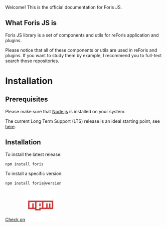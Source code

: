 Welcome! This is the official documentation for Foris JS.

## What Foris JS is

Foris JS library is a set of components and utils for reForis application and
plugins.

Please notice that all of these components or utils are used in reForis and
plugins. If you want to study them by example, I recommend you to full-text
search those repositories.

# Installation

## Prerequisites

Please make sure that [Node.js](https://nodejs.org/en/) is installed on your
system.

The current Long Term Support (LTS) release is an ideal starting point, see
[here](https://github.com/nodejs/Release#release-schedule).

## Installation

To install the latest release:

```plain
npm install foris
```

To install a specific version:

```plain
npm install foris@version
```

<a target="_blank" href="https://www.npmjs.com/package/foris">Check
on<img width="100px" src="./docs/forisjs-npm.svg"></a>
